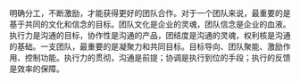 明确分工，不断激励，才能获得更好的团队合作。对于一个团队来说，最重要的是基于共同的文化和信念的目标。团队文化是企业的灵魂，团队信念是企业的血液。执行力是沟通的目标，协作性是沟通的产品，团结度是沟通的灵魂，权利核是沟通的基础。一支团队，最重要的是凝聚力和共同目标。目标导向、团队聚能、激励作用、控制功能。执行力的贯彻，沟通是前提；协调是执行到位的手段；执行的反馈是效率的保障。
